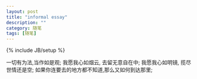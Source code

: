 ```yaml
---
layout: post
title: "informal essay"
description: ""
category: 随笔
tags: [随笔]
---
```

{% include JB/setup %}

一切有为法,当作如是观;
我愿我心如烟云, 去留无意自在中;
我愿我心如明镜, 揽尽世情还是空;
如果你连要去的地方都不知道,那么又如何到达那里;